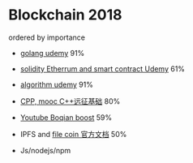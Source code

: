 # Blockchain 2018

ordered by importance

- [golang udemy](https://www.udemy.com/go-the-complete-developers-guide/) 91%
- [solidity Etherrum and smart contract Udemy](https://www.udemy.com/ethereum-and-solidity-the-complete-developers-guide/learn/v4/overview) 61%

- [algorithm udemy](https://www.udemy.com/coding-interview-bootcamp-algorithms-and-data-structure) 91%

- [CPP, mooc C++远征基础](https://github.com/wuxiangzhou2010/cpp_learning/blob/master/README.md) 80%
- [Youtube Boqian boost](https://www.youtube.com/channel/UCEOGtxYTB6vo6MQ-WQ9W_nQ) 59%

- IPFS and [file coin 官方文档](https://filecoin.io/filecoin.pdf)   50%
- Js/nodejs/npm